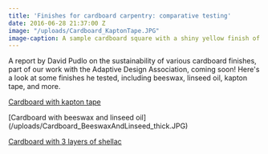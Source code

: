 ```yaml
---
title: 'Finishes for cardboard carpentry: comparative testing'
date: 2016-06-28 21:37:00 Z
image: "/uploads/Cardboard_KaptonTape.JPG"
image-caption: A sample cardboard square with a shiny yellow finish of Kapton tape.
---
```


A report by David Pudlo on the sustainability of various cardboard finishes, part of our work with the Adaptive Design Association, coming soon! Here's a look at some finishes he tested, including beeswax, linseed oil, kapton tape, and more.

[Cardboard with kapton tape](/uploads/Cardboard_KaptonTape-cad49a.JPG)

[Cardboard with beeswax and linseed oil]
(/uploads/Cardboard_BeeswaxAndLinseed_thick.JPG)

[Cardboard with 3 layers of shellac](/uploads/Cardboard_3Shellac.JPG)




